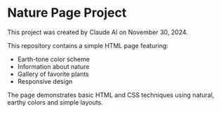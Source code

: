 # Nature Page Project

This project was created by Claude AI on November 30, 2024.

This repository contains a simple HTML page featuring:
- Earth-tone color scheme
- Information about nature
- Gallery of favorite plants
- Responsive design

The page demonstrates basic HTML and CSS techniques using natural, earthy colors and simple layouts.